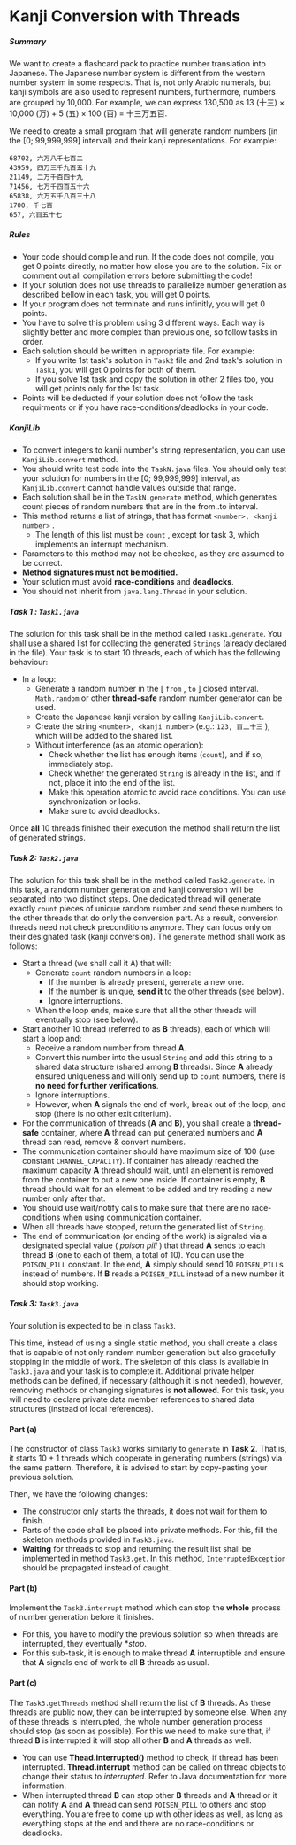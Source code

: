 # Kanji Conversion with Threads

<h5 id="summary">Summary</h5>

<p>We want to create a flashcard pack to practice number translation into Japanese. The Japanese number system is different from the western
number system in some respects. That is, not only Arabic numerals, but kanji symbols are also used to represent numbers, furthermore, numbers
are grouped by  10,000. For example, we can express 130,500 as 13 (⼗三) × 10,000 (万) + 5 (五) × 100 (百) = ⼗三万五百.</p>
<p>We need to create a small program that will generate random numbers (in the [0; 99,999,999] interval) and their kanji representations. For example:</p>
<pre><code class="hljs"><span class="hljs-number">68702</span><span class="hljs-string">,</span> <span class="hljs-string">六万⼋千七百⼆</span>
<span class="hljs-number">43959</span><span class="hljs-string">,</span> <span class="hljs-string">四万三千九百五⼗九</span>
<span class="hljs-number">21149</span><span class="hljs-string">,</span> <span class="hljs-string">⼆万千百四⼗九</span>
<span class="hljs-number">71456</span><span class="hljs-string">,</span> <span class="hljs-string">七万千四百五⼗六</span>
<span class="hljs-number">65838</span><span class="hljs-string">,</span> <span class="hljs-string">六万五千⼋百三⼗⼋</span>
<span class="hljs-number">1700</span><span class="hljs-string">,</span> <span class="hljs-string">千七百</span>
<span class="hljs-number">657</span><span class="hljs-string">,</span> <span class="hljs-string">六百五⼗七</span>
</code></pre>
<h5 id="rules">Rules</h5>
<ul>
<li>Your code should compile and run. If the code does not compile, you get 0 points directly, no matter how close you are to the solution. Fix or comment out all compilation errors before submitting the code!</li>
<li>If your solution does not use threads to parallelize number generation as described bellow in each task, you will get 0 points.</li>
<li>If your program does not terminate and runs infinitly, you will get 0 points.</li>
<li>You have to solve this problem using 3 different ways. Each way is slightly better and more complex than previous one, so follow tasks in order.</li>
<li>Each solution should be written in appropriate file. For example:<ul>
<li>If you write 1st task's solution in <code>Task2</code> file and 2nd task's solution in <code>Task1</code>, you will get 0 points for both of them.</li>
<li>If you solve 1st task and copy the solution in other 2 files too, you will get points only for the 1st task.</li></ul></li>
<li>Points will be deducted if your solution does not follow the task requirments or if you have race-conditions/deadlocks in your code.</li>
</ul>
<h5 id="kanjilib">KanjiLib</h5>
<ul>
<li>To convert integers to kanji number's string representation, you can use <code>KanjiLib.convert</code> method.</li>
<li>You should write test code into the <code>TaskN.java</code> files. You should only test your solution for numbers in the [0; 99,999,999] interval, as <code>KanjiLib.convert</code> cannot handle values outside that range.</li>
<li>Each solution shall be in the <code>TaskN.generate</code> method, which generates count pieces of random numbers that are in the from..to interval.</li>
<li>This method returns a list of strings, that has format <code>&lt;number&gt;, &lt;kanji number&gt;</code> .<ul>
<li>The length of this list must be <code>count</code> , except for task 3, which implements an interrupt mechanism.</li></ul></li>
<li>Parameters to this method may not be checked, as they are assumed to be correct.</li>
<li><strong>Method signatures must not be modified.</strong></li>
<li>Your solution must avoid <strong>race-conditions</strong> and <strong>deadlocks</strong>.</li>
<li>You should not inherit from <code>java.lang.Thread</code> in your solution.</li>
</ul>
<h5 id="task1task1java">Task 1 : <code>Task1.java</code></h5>
<p>The solution for this task shall be in the method called <code>Task1.generate</code>. You shall use a shared list for collecting the generated <code>Strings</code> (already
declared in the file). Your task is to start 10 threads, each of which has the following behaviour:</p>
<ul>
<li>In a loop:<ul>
<li>Generate a random number in the [ <code>from</code> , <code>to</code> ] closed interval. <code>Math.random</code> or other <strong>thread-safe</strong> random number generator can be used.</li>
<li>Create the Japanese kanji version by calling <code>KanjiLib.convert</code>.</li>
<li>Create the string <code>&lt;number&gt;, &lt;kanji number&gt;</code> (e.g.: <code>123, 百⼆⼗三</code> ), which will be added to the shared list.</li>
<li>Without interference (as an atomic operation):<ul>
<li>Check whether the list has enough items (<code>count</code>), and if so, immediately stop.</li>
<li>Check whether the generated <code>String</code> is already in the list, and if not, place it into the end of the list.</li>
<li>Make this operation atomic to avoid race conditions. You can use synchronization or locks.</li>
<li>Make sure to avoid deadlocks.</li></ul></li></ul></li>
</ul>
<p>Once <strong>all</strong> 10 threads finished their execution the method shall return the list of generated strings.</p>
<h5 id="task2task2java">Task 2: <code>Task2.java</code></h5>
<p>The solution for this task shall be in the method called <code>Task2.generate</code>. In this task, a random number generation and kanji conversion will be
separated into two distinct steps. One dedicated thread will generate exactly <code>count</code> pieces of unique random number and send these numbers to
the other threads that do only the conversion part. As a result, conversion threads need not check preconditions anymore. They can focus only on their
designated task (kanji conversion).
The <code>generate</code> method shall work as follows:</p>
<ul>
<li>Start a thread (we shall call it A) that will:<ul>
<li>Generate <code>count</code> random numbers in a loop:<ul>
<li>If the number is already present, generate a new one.</li>
<li>If the number is unique, <strong>send it</strong> to the other threads (see below).</li>
<li>Ignore interruptions.</li></ul></li>
<li>When the loop ends, make sure that all the other threads will eventually stop (see below).</li></ul></li>
<li>Start another 10 thread (referred to as <strong>B</strong> threads), each of which will start a loop and:<ul>
<li>Receive a random number from thread <strong>A</strong>.</li>
<li>Convert this number into the usual <code>String</code> and add this string to a shared data structure (shared among <strong>B</strong> threads). Since <strong>A</strong> already ensured uniqueness and will only send up to <code>count</code> numbers, there is <strong>no need for further verifications</strong>.</li>
<li>Ignore interruptions.</li>
<li>However, when <strong>A</strong> signals the end of work, break out of the loop, and stop (there is no other exit criterium).</li></ul></li>
<li>For the communication of threads (<strong>A</strong> and <strong>B</strong>), you shall create a <strong>thread-safe</strong> container, where <strong>A</strong> thread can put generated numbers and <strong>A</strong> thread can read, remove &amp; convert numbers.</li>
<li>The communication container should have maximum size  of 100 (use constant <code>CHANNEL_CAPACITY</code>).
If container has already reached the maximum capacity <strong>A</strong> thread should wait, until an element is
removed from the container to put a new one inside. If container is empty, <strong>B</strong> thread should wait for
an element to be added and try reading a new number only after that.</li>
<li>You should use wait/notify calls to make sure that there are no race-conditions when using communication container.</li>
<li>When all threads have stopped, return the generated list of <code>String</code>.</li>
<li>The end of communication (or ending of the work) is signaled via a designated special value ( <em>poison pill</em> ) that thread <strong>A</strong> sends to each thread <strong>B</strong> (one to each of them, a total of 10). You can use the <code>POISON_PILL</code> constant. In the end, <strong>A</strong> simply should send 10 <code>POISEN_PILL</code>s instead of numbers. If <strong>B</strong> reads a <code>POISEN_PILL</code> instead of a new number it should stop working.</li>
</ul>
<h5 id="task3task3java">Task 3: <code>Task3.java</code></h5>
<p>Your solution is expected to be in class <code>Task3</code>.</p>
<p>This time, instead of using a single static method, you shall create a class that is capable of not only random number generation but also gracefully
stopping in the middle of work. The skeleton of this class is available in <code>Task3.java</code> and your task is to complete it. Additional private helper
methods can be defined, if necessary (although it is not needed), however, removing methods or changing signatures is <strong>not allowed</strong>. For this task,
you will need to declare private data member references to shared data structures (instead of local references).</p>
<h4 id="parta">Part (a)</h4>
<p>The constructor of class <code>Task3</code> works similarly to <code>generate</code> in <strong>Task 2</strong>. That is, it starts 10 + 1 threads which cooperate in generating numbers
(strings) via the same pattern. Therefore, it is advised to start by copy-pasting your previous solution.</p>
<p>Then, we have the following changes:</p>
<ul>
<li>The constructor only starts the threads, it does not wait for them to finish.</li>
<li>Parts of the code shall be placed into private methods. For this, fill the skeleton methods provided in <code>Task3.java</code>.</li>
<li><strong>Waiting</strong> for threads to stop and returning the result list shall be implemented in method <code>Task3.get</code>. In this method, <code>InterruptedException</code> should be propagated instead of caught.</li>
</ul>
<h4 id="partb">Part (b)</h4>
<p>Implement the <code>Task3.interrupt</code> method which can stop the <strong>whole</strong> process of number generation before it finishes.</p>
<ul>
<li>For this, you have to modify the previous solution so when threads are interrupted, they eventually *<em>stop</em>.</li>
<li>For this sub-task, it is enough to make thread <strong>A</strong> interruptible and ensure that <strong>A</strong> signals end of work to all <strong>B</strong> threads as usual.</li>
</ul>
<h4 id="partc">Part (c)</h4>
<p>The <code>Task3.getThreads</code> method shall return the list of <strong>B</strong> threads. As these threads are public now, they can be interrupted by someone else. When any of these threads is interrupted, the whole number generation process should stop (as soon as possible). For this we need to make sure that, if thread <strong>B</strong> is interrupted
it will stop all other <strong>B</strong> and <strong>A</strong> threads as well.</p>
<ul>
<li>You can use <strong>Thead.interrupted()</strong> method to check, if thread has been interrupted. <strong>Thread.interrupt</strong>
method can be called on thread objects to change their status to <em>interrupted</em>. Refer to Java documentation
for more information.</li>
<li>When interrupted thread <strong>B</strong> can stop other <strong>B</strong> threads and <strong>A</strong> thread or it can notify <strong>A</strong> and <strong>A</strong> thread can send <code>POISEN_PILL</code> to others and stop everything. You are free to come up with other ideas as well, as long as everything stops at the end and there are no race-conditions or deadlocks.</li>
</ul></div>
</div><!---->
<!---->
</jhi-programming-exercise-instructions><!--->
